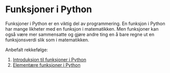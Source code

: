 # Funksjoner i Python

Funksjoner i Python er en viktig del av programmering. En funksjon i Python har mange likheter med en funksjon i matematikken. 
Men funksjoner kan også være mer sammensatte og gjøre andre ting en å bare regne ut en funksjonsverdi slik som i matematikken.

Anbefalt rekkefølge: 

1. [Introduksjon til funksjoner i Python](./funksjoner.ipynb)
2. [Elementære funksjoner i Python](./elementære_funksjoner.ipynb)
